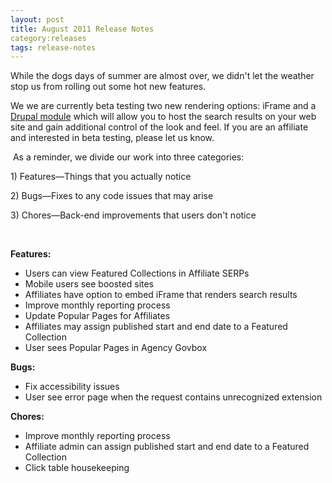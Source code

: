```yaml
---
layout: post
title: August 2011 Release Notes
category:releases
tags: release-notes
---
```

<p><span>While the dogs days of summer are almost over, we didn't let the weather stop us from rolling out some hot new features.</span></p>
<p><span>We we are currently beta testing two new rendering options: iFrame and a <a href="https://drupal.org/project/USASearch">Drupal module</a> which will allow you to host the search results on your web site and gain additional control of the look and feel. If you are an affiliate and interested in beta testing, please let us know.</span></p>
<p><span> </span>As a reminder, we divide our work into three categories:</p>
<p>1) Features—Things that you actually notice</p>
<p>2) Bugs—Fixes to any code issues that may arise</p>
<p>3) Chores—Back-end improvements that users don't notice</p>
<p><span> </span></p>
<p><strong>Features:</strong></p>
<ul><li>Users can view Featured Collections in Affiliate SERPs</li>
<li>Mobile users see boosted sites</li>
<li>Affiliates have option to embed iFrame that renders search results</li>
<li>Improve monthly reporting process</li>
<li>Update Popular Pages for Affiliates</li>
<li>Affiliates may assign published start and end date to a Featured Collection</li>
<li>User sees Popular Pages in Agency Govbox</li>
</ul><p><strong>Bugs:</strong></p>
<ul><li><span>Fix accessibility issues</span></li>
<li><span>User see error page when the request contains unrecognized extension </span></li>
</ul><p><strong>Chores:</strong></p>
<ul><li><span>Improve monthly reporting process</span></li>
<li><span>Affiliate admin can assign published start and end date to a Featured Collection</span></li>
<li><span>Click table housekeeping</span></li>
</ul>
